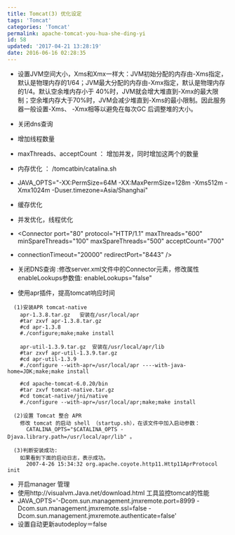 ```yaml
---
title: Tomcat(3) 优化设定
tags: 'Tomcat'
categories: 'Tomcat'
permalink: apache-tomcat-you-hua-she-ding-yi
id: 58
updated: '2017-04-21 13:28:19'
date: 2016-06-16 02:28:35
---
```


- 设置JVM空间大小，Xms和Xmx一样大：JVM初始分配的内存由-Xms指定，默认是物理内存的1/64；JVM最大分配的内存由-Xmx指定，默认是物理内存的1/4。默认空余堆内存小于 40%时，JVM就会增大堆直到-Xmx的最大限制；空余堆内存大于70%时，JVM会减少堆直到-Xms的最小限制。因此服务器一般设置-Xms、 -Xmx相等以避免在每次GC 后调整堆的大小。
- 关闭dns查询
- 增加线程数量
- maxThreads、acceptCount ： 增加并发，同时增加这两个的数量
- 内存优化 ： /tomcatbin/catalina.sh

- JAVA_OPTS="-XX:PermSize=64M -XX:MaxPermSize=128m -Xms512m -Xmx1024m -Duser.timezone=Asia/Shanghai"
- 缓存优化
- 并发优化，线程优化
- <Connector port="80" protocol="HTTP/1.1" maxThreads="600" minSpareThreads="100" maxSpareThreads="500" acceptCount="700"
- connectionTimeout="20000" redirectPort="8443" />
- 关闭DNS查询 :修改server.xml文件中的Connector元素，修改属性enableLookups参数值: enableLookups="false"
- 使用apr插件，提高tomcat响应时间 <br>
```
  (1)安装APR tomcat-native
    apr-1.3.8.tar.gz   安装在/usr/local/apr
    #tar zxvf apr-1.3.8.tar.gz
    #cd apr-1.3.8
    #./configure;make;make install

    apr-util-1.3.9.tar.gz  安装在/usr/local/apr/lib
    #tar zxvf apr-util-1.3.9.tar.gz
    #cd apr-util-1.3.9
    #./configure --with-apr=/usr/local/apr ----with-java-home=JDK;make;make install

    #cd apache-tomcat-6.0.20/bin
    #tar zxvf tomcat-native.tar.gz
    #cd tomcat-native/jni/native
    #./configure --with-apr=/usr/local/apr;make;make install

  (2)设置 Tomcat 整合 APR
    修改 tomcat 的启动 shell （startup.sh），在该文件中加入启动参数：
      CATALINA_OPTS="$CATALINA_OPTS -Djava.library.path=/usr/local/apr/lib" 。

  (3)判断安装成功:
    如果看到下面的启动日志，表示成功。
      2007-4-26 15:34:32 org.apache.coyote.http11.Http11AprProtocol init
```
- 开启manager 管理
- 使用http://visualvm.Java.net/download.html 工具监控tomcat的性能
- JAVA_OPTS='-Dcom.sun.management.jmxremote.port=8999 -Dcom.sun.management.jmxremote.ssl=false -Dcom.sun.management.jmxremote.authenticate=false'
- 设置自动更新autodeploy＝false
